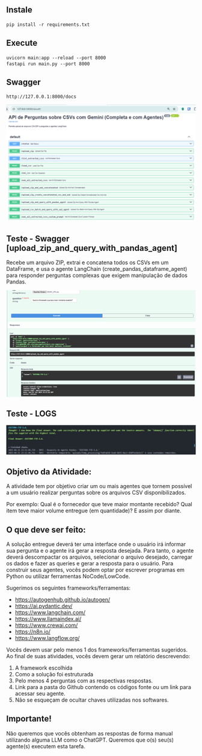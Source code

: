 ## Instale

```
pip install -r requirements.txt
```

## Execute

```
uvicorn main:app --reload --port 8000
fastapi run main.py --port 8000
```

## Swagger

```
http://127.0.0.1:8000/docs
```

<div align="center">

![](assets/tela0.png) 

</div>

## Teste - Swagger [upload_zip_and_query_with_pandas_agent]

Recebe um arquivo ZIP, extrai e concatena todos os CSVs em um DataFrame, e usa o agente LangChain (create_pandas_dataframe_agent) para responder perguntas complexas que exigem manipulação de dados Pandas.

<div align="center">

![](assets/tela1.png) 

</div>

## Teste - LOGS
<div align="center">

![](assets/tela4.png) 

</div>

## Objetivo da Atividade:

A atividade tem por objetivo criar um ou mais agentes que tornem possível a um usuário realizar perguntas
sobre os arquivos CSV disponibilizados.

Por exemplo: 
Qual é o fornecedor que teve maior montante recebido? Qual item teve maior volume entregue
(em quantidade)? E assim por diante.

## O que deve ser feito:

A solução entregue deverá ter uma interface onde o usuário irá informar sua pergunta e o agente irá gerar a
resposta desejada.
Para tanto, o agente deverá descompactar os arquivos, selecionar o arquivo desejado, carregar os dados e
fazer as queries e gerar a resposta para o usuário.
Para construir seus agentes, vocês podem optar por escrever programas em Python ou utilizar ferramentas
NoCode/LowCode.

Sugerimos os seguintes frameworks/ferramentas:

- https://autogenhub.github.io/autogen/
- https://ai.pydantic.dev/
- https://www.langchain.com/
- https://www.llamaindex.ai/
- https://www.crewai.com/
- https://n8n.io/
- https://www.langflow.org/

Vocês devem usar pelo menos 1 dos frameworks/ferramentas sugeridos.
Ao final de suas atividades, vocês devem gerar um relatório descrevendo:

1. A framework escolhida
2. Como a solução foi estruturada
3. Pelo menos 4 perguntas com as respectivas respostas.
4. Link para a pasta do Github contendo os códigos fonte ou um link para acessar seu agente.
5. Não se esqueçam de ocultar chaves utilizadas nos softwares.

## Importante!

Não queremos que vocês obtenham as respostas de forma manual utilizando alguma LLM como o ChatGPT.
Queremos que o(s) seu(s) agente(s) executem esta tarefa.